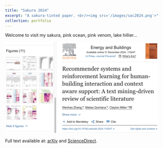 ```yaml
---
title: "Sakura 2024"
excerpt: "A sakura-tinted paper. <br/><img src='/images/sac2024.png'>"
collection: portfolio
---
```


Welcome to visit my sakura, pink ocean, pink venom, lake hillier... 

<img src="/images/sakurapaper.png" alt="Sakura 2024" width="500"/>

Full text available at: [arXiv](https://arxiv.org/abs/2411.08734) and [ScienceDirect](https://www.sciencedirect.com/science/article/abs/pii/S037877882401363X).
